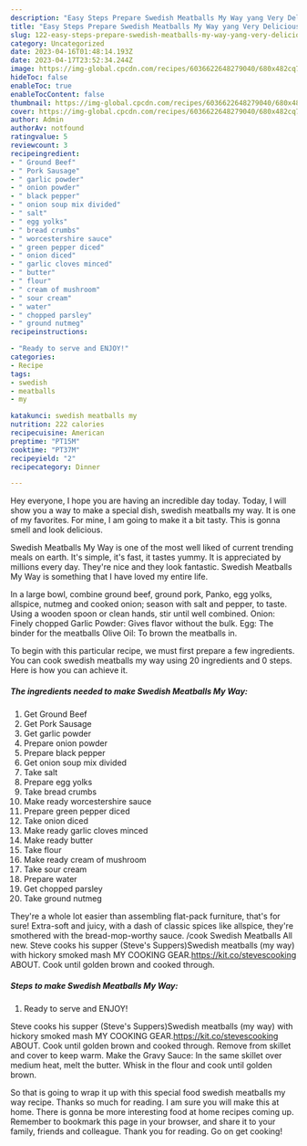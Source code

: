 ```yaml
---
description: "Easy Steps Prepare Swedish Meatballs My Way yang Very Delicious}"
title: "Easy Steps Prepare Swedish Meatballs My Way yang Very Delicious}"
slug: 122-easy-steps-prepare-swedish-meatballs-my-way-yang-very-delicious
category: Uncategorized
date: 2023-04-16T01:48:14.193Z
date: 2023-04-17T23:52:34.244Z
image: https://img-global.cpcdn.com/recipes/6036622648279040/680x482cq70/swedish-meatballs-my-way-recipe-main-photo.jpg
hideToc: false
enableToc: true
enableTocContent: false
thumbnail: https://img-global.cpcdn.com/recipes/6036622648279040/680x482cq70/swedish-meatballs-my-way-recipe-main-photo.jpg
cover: https://img-global.cpcdn.com/recipes/6036622648279040/680x482cq70/swedish-meatballs-my-way-recipe-main-photo.jpg
author: Admin
authorAv: notfound
ratingvalue: 5
reviewcount: 3
recipeingredient:
- " Ground Beef"
- " Pork Sausage"
- " garlic powder"
- " onion powder"
- " black pepper"
- " onion soup mix divided"
- " salt"
- " egg yolks"
- " bread crumbs"
- " worcestershire sauce"
- " green pepper diced"
- " onion diced"
- " garlic cloves minced"
- " butter"
- " flour"
- " cream of mushroom"
- " sour cream"
- " water"
- " chopped parsley"
- " ground nutmeg"
recipeinstructions:

- "Ready to serve and ENJOY!"
categories:
- Recipe
tags:
- swedish
- meatballs
- my

katakunci: swedish meatballs my 
nutrition: 222 calories
recipecuisine: American
preptime: "PT15M"
cooktime: "PT37M"
recipeyield: "2"
recipecategory: Dinner

---
```



Hey everyone, I hope you are having an incredible day today. Today, I will show you a way to make a special dish, swedish meatballs my way. It is one of my favorites. For mine, I am going to make it a bit tasty. This is gonna smell and look delicious.

Swedish Meatballs My Way is one of the most well liked of current trending meals on earth. It's simple, it's fast, it tastes yummy. It is appreciated by millions every day. They're nice and they look fantastic. Swedish Meatballs My Way is something that I have loved my entire life.

In a large bowl, combine ground beef, ground pork, Panko, egg yolks, allspice, nutmeg and cooked onion; season with salt and pepper, to taste. Using a wooden spoon or clean hands, stir until well combined. Onion: Finely chopped Garlic Powder: Gives flavor without the bulk. Egg: The binder for the meatballs Olive Oil: To brown the meatballs in.


To begin with this particular recipe, we must first prepare a few ingredients. You can cook swedish meatballs my way using 20 ingredients and 0 steps. Here is how you can achieve it.

<!--inarticleads1-->

##### The ingredients needed to make Swedish Meatballs My Way:

1. Get  Ground Beef
1. Get  Pork Sausage
1. Get  garlic powder
1. Prepare  onion powder
1. Prepare  black pepper
1. Get  onion soup mix divided
1. Take  salt
1. Prepare  egg yolks
1. Take  bread crumbs
1. Make ready  worcestershire sauce
1. Prepare  green pepper diced
1. Take  onion diced
1. Make ready  garlic cloves minced
1. Make ready  butter
1. Take  flour
1. Make ready  cream of mushroom
1. Take  sour cream
1. Prepare  water
1. Get  chopped parsley
1. Take  ground nutmeg


They&#39;re a whole lot easier than assembling flat-pack furniture, that&#39;s for sure! Extra-soft and juicy, with a dash of classic spices like allspice, they&#39;re smothered with the bread-mop-worthy sauce. /cook Swedish Meatballs All new. Steve cooks his supper (Steve&#39;s Suppers)Swedish meatballs (my way) with hickory smoked mash MY COOKING GEAR.https://kit.co/stevescooking ABOUT. Cook until golden brown and cooked through. 

<!--inarticleads2-->

##### Steps to make Swedish Meatballs My Way:


1. Ready to serve and ENJOY!

Steve cooks his supper (Steve&#39;s Suppers)Swedish meatballs (my way) with hickory smoked mash MY COOKING GEAR.https://kit.co/stevescooking ABOUT. Cook until golden brown and cooked through. Remove from skillet and cover to keep warm. Make the Gravy Sauce: In the same skillet over medium heat, melt the butter. Whisk in the flour and cook until golden brown. 

So that is going to wrap it up with this special food swedish meatballs my way recipe. Thanks so much for reading. I am sure you will make this at home. There is gonna be more interesting food at home recipes coming up. Remember to bookmark this page in your browser, and share it to your family, friends and colleague. Thank you for reading. Go on get cooking!
